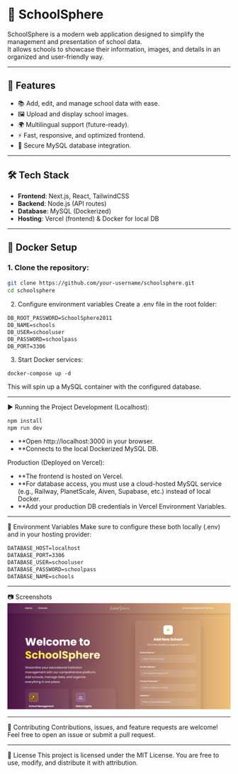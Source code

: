 # 🏫 SchoolSphere

SchoolSphere is a modern web application designed to simplify the management and presentation of school data.  
It allows schools to showcase their information, images, and details in an organized and user-friendly way.  

---

## 🚀 Features
- 📚 Add, edit, and manage school data with ease.  
- 🖼️ Upload and display school images.  
- 🌍 Multilingual support (future-ready).  
- ⚡ Fast, responsive, and optimized frontend.  
- 🔐 Secure MySQL database integration.  

---

## 🛠️ Tech Stack
- **Frontend**: Next.js, React, TailwindCSS  
- **Backend**: Node.js (API routes)  
- **Database**: MySQL (Dockerized)  
- **Hosting**: Vercel (frontend) & Docker for local DB  

---

## 🐳 Docker Setup

### 1. Clone the repository:

```bash
git clone https://github.com/your-username/schoolsphere.git
cd schoolsphere
```

2. Configure environment variables
Create a .env file in the root folder:
```
DB_ROOT_PASSWORD=SchoolSphere2011
DB_NAME=schools
DB_USER=schooluser
DB_PASSWORD=schoolpass
DB_PORT=3306
```

3. Start Docker services:
```
docker-compose up -d
```
This will spin up a MySQL container with the configured database.

---

▶️ Running the Project
Development (Localhost):
```
npm install
npm run dev
```
- **Open http://localhost:3000 in your browser.
- **Connects to the local Dockerized MySQL DB.

Production (Deployed on Vercel):
- **The frontend is hosted on Vercel.
- **For database access, you must use a cloud-hosted MySQL service (e.g., Railway, PlanetScale, Aiven, Supabase, etc.) instead of local Docker.
- **Add your production DB credentials in Vercel Environment Variables.

---

🔑 Environment Variables
Make sure to configure these both locally (.env) and in your hosting provider:
```
DATABASE_HOST=localhost
DATABASE_PORT=3306
DATABASE_USER=schooluser
DATABASE_PASSWORD=schoolpass
DATABASE_NAME=schools
```

---

📷 Screenshots
![Screenshot](./Screenshot.png)

---

🤝 Contributing
Contributions, issues, and feature requests are welcome!
Feel free to open an issue or submit a pull request.

---

📜 License
This project is licensed under the MIT License.
You are free to use, modify, and distribute it with attribution.

